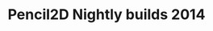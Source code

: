 ---
title: 'Pencil2D Nightly builds 2014 '
redirect_to:
  - 'https://discuss.pencil2d.org/t/pencil2d-nightly-builds-2014/854'
---